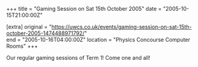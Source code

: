 +++
title = "Gaming Session on Sat 15th October 2005"
date = "2005-10-15T21:00:00Z"

[extra]
original = "https://uwcs.co.uk/events/gaming-session-on-sat-15th-october-2005-1474488971792/"    
end = "2005-10-16T04:00:00Z"
location = "Physics Concourse Computer Rooms"
+++

Our regular gaming sessions of Term 1\! Come one and all\!

